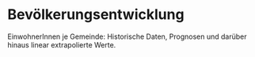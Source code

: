 # Bevölkerungsentwicklung

EinwohnerInnen je Gemeinde: Historische Daten, Prognosen und darüber hinaus
linear extrapolierte Werte.
